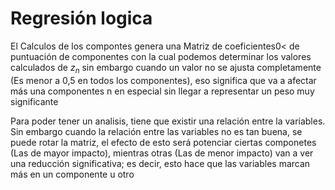 # Regresión logica
 
El Calculos de los compontes genera una Matriz de coeficientes0<
de puntuación de componentes con la cual podemos determinar los
valores calculados de $z_n$ sin embargo cuando un valor no se
ajusta completamente (Es menor a 0,5 en todos los componentes),
eso significa que va a afectar más una componentes n en especial
sin llegar a representar un peso muy significante

Para poder tener un analisis, tiene que existir una relación
entre la variables. Sin embargo cuando la relación entre las
variables no es tan buena, se puede rotar la matriz, el efecto
de esto será potenciar ciertas componetes (Las de mayor impacto),
mientras otras (Las de menor impacto) van a ver una reducción
significativa; es decir, esto hace que las variables marcan más
en un componente u otro